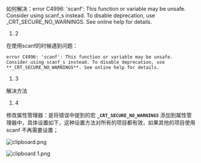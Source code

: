 如何解决：error C4996: 'scanf': This function or variable may be unsafe. Consider using scanf_s instead. To disable deprecation, use _CRT_SECURE_NO_WARNINGS. See online help for details.

1. 2

在使用scanf的时候遇到问题：

`error C4996: 'scanf': This function or variable may be unsafe. Consider using scanf_s instead. To disable deprecation, use **_CRT_SECURE_NO_WARNINGS**. See online help for details.`

1. 3

解决方法

1. 4

修改属性管理器：是将错误中提到的宏 **`_CRT_SECURE_NO_WARNINGS`** 添加到属性管理器中，具体设置如下，这种设置方法对所有的项目都有效，如果其他的项目使用 scanf 不再需要设置；

![clipboard.png](https://i.loli.net/2020/03/07/U7bLHdQjcZ4IJ3P.png)

![clipboard _1_.png](https://i.loli.net/2020/03/07/DmqoT1aRXp93EHi.png)
